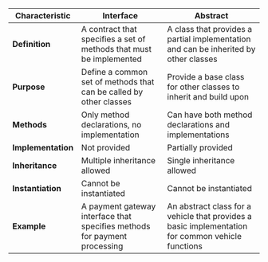 | **Characteristic** | **Interface** | **Abstract** |
| --- | --- | --- |
| **Definition** | A contract that specifies a set of methods that must be implemented | A class that provides a partial implementation and can be inherited by other classes |
| **Purpose** | Define a common set of methods that can be called by other classes | Provide a base class for other classes to inherit and build upon |
| **Methods** | Only method declarations, no implementation | Can have both method declarations and implementations |
| **Implementation** | Not provided | Partially provided |
| **Inheritance** | Multiple inheritance allowed | Single inheritance allowed |
| **Instantiation** | Cannot be instantiated | Cannot be instantiated |
| **Example** | A payment gateway interface that specifies methods for payment processing | An abstract class for a vehicle that provides a basic implementation for common vehicle functions |